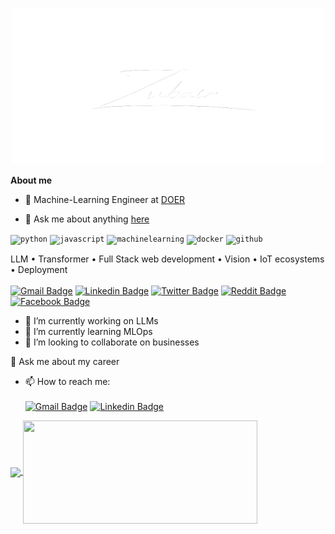 <p align="center"><a href="https://zubaircrackscode.github.io"><img height="250px" width="500px" alt="Hello, I'm Zubair. I do open source!" src="./assets/gh-readme-header-transparent.png" /></a></p>


**About me**

- 💼 Machine-Learning Engineer at [DOER](http://doer.com.bd/)

- 💬 Ask me about anything [here](https://github.com/ZubairCracksCode/ZubairCracksCode/issues)

<code><img height="40" alt="python" src="https://img.icons8.com/?size=100&id=hZvpN3zV45Yf&format=png&color=000000"></code>
<code><img height="40" alt="javascript" src="https://img.icons8.com/?size=100&id=Nkym0Ujb8VGI&format=png&color=000000"></code>
<code><img height="40" alt="machinelearning" src="https://img.icons8.com/?size=100&id=66365&format=png&color=000000"></code>
<code><img height="40" alt="docker" src="https://img.icons8.com/?size=100&id=zFAYIdFZlGxP&format=png&color=000000"></code>
<code><img height="40" alt="github" src="https://img.icons8.com/?size=100&id=1kYzi9NIypqq&format=png&color=000000"></code>

LLM &bull; Transformer &bull; Full Stack web development &bull; Vision &bull; IoT ecosystems &bull; Deployment
<br> </br>
[![Gmail Badge](https://img.shields.io/badge/-Mail%20Me-c14438?style=flat&logo=Gmail&logoColor=white)](mailto:zubairazimmiazi@gmail.com) 
[![Linkedin Badge](https://img.shields.io/badge/-LinkedIn-0072b1?style=flat&logo=Linkedin&logoColor=white)](https://www.linkedin.com/in/zubair-azim-miazi/) [![Twitter Badge](https://img.shields.io/badge/Twitter-1DA1F2?style=flat&logo=twitter&logoColor=white)](https://twitter.com/not_bot_c) [![Reddit Badge](https://img.shields.io/badge/Reddit-FF4500?style=flat&logo=reddit&logoColor=white)](https://www.reddit.com/user/Dependent-Setting-12/) [![Facebook Badge](https://img.shields.io/badge/Facebook-1877F2?style=flat&logo=facebook&logoColor=white)](https://www.facebook.com/ZubairAzimMiazi/)

<!--
**ZubairAzimMiazi/ZubairAzimMiazi** is a ✨ _special_ ✨ repository because its `README.md` (this file) appears on your GitHub profile.

Here are some ideas to get you started:

- 🔭 I’m currently working on ...
- 🌱 I’m currently learning ...
- 👯 I’m looking to collaborate on ...
- 🤔 I’m looking for help with ...
- 💬 Ask me about ...
- 📫 How to reach me: ...
- 😄 Pronouns: ...
- ⚡ Fun fact: ...
-->
- 🔭 I’m currently working on LLMs
- 🌱 I’m currently learning MLOps
- 👯 I’m looking to collaborate on businesses
  
💬 Ask me about my career
- 📫 How to reach me:
<br> </br>
[![Gmail Badge](https://img.shields.io/badge/-Mail%20Me-c14438?style=flat&logo=Gmail&logoColor=white)](mailto:zubairazimmiazi@gmail.com) 
[![Linkedin Badge](https://img.shields.io/badge/-LinkedIn-0072b1?style=flat&logo=Linkedin&logoColor=white)](https://www.linkedin.com/in/zubair-azim-miazi/)

<a href="https://github.com/anuraghazra/github-readme-stats">
  <img align="center" src="https://github-readme-stats.vercel.app/api?username=ZubairAzimMiazi&theme=onedark&count_private=true&show_icons=true" width="420px" />
</a>
<a href="https://github.com/anuraghazra/github-readme-stats">
  <img align="center" src="https://github-readme-stats.vercel.app/api/top-langs/?username=ZubairAzimMiazi&layout=compact&count_private=true&theme=onedark&count_private=true&show_icons=true" height="165px" width="375px" />
</a>

<!--
<a href="https://github.com/anuraghazra/github-readme-stats">
  <img align="center" src="https://github-readme-stats.vercel.app/api/pin/?username=anuraghazra&repo=github-readme-stats&theme=buefy" />
</a>
<a href="https://github.com/anuraghazra/anuraghazra.github.io">
  <img align="center" src="https://github-readme-stats.vercel.app/api/pin/?username=anuraghazra&repo=anuraghazra.github.io&theme=buefy" />
</a>
-->

<br />
<br />
